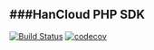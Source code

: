 ###HanCloud PHP SDK
---
[![Build Status](https://travis-ci.com/ycjiafei/server-sdk-php.svg?branch=master)](https://travis-ci.com/ycjiafei/server-sdk-php)
[![codecov](https://codecov.io/gh/ycjiafei/server-sdk-php/branch/master/graph/badge.svg?token=U8FHDF6DI1)](undefined)